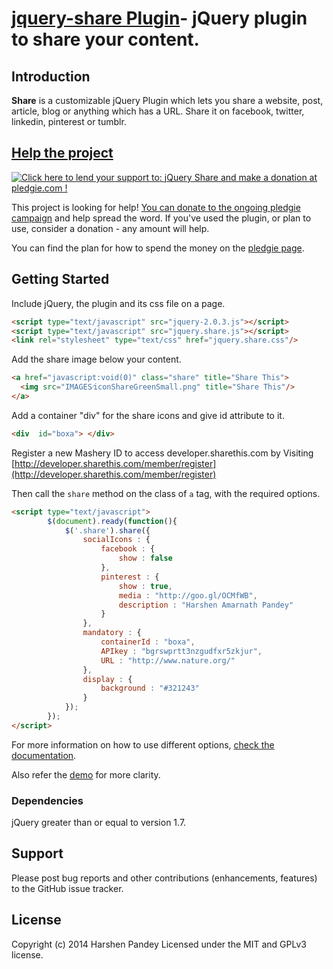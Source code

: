 [jquery-share Plugin](http://plugins.jquery.com/share/)- jQuery plugin to share your content.
===============================

## <a id="Introduction"></a>Introduction

**Share** is a customizable jQuery Plugin which lets you share a website, post, article, blog or anything which has a URL. Share it on facebook, twitter, linkedin, pinterest or tumblr.


## [Help the project](https://pledgie.com/campaigns/23907)

<a href='https://pledgie.com/campaigns/23907'><img alt='Click here to lend your support to: jQuery Share and make a donation at pledgie.com !' src='https://pledgie.com/campaigns/23907.png?skin_name=chrome' border='0' ></a>

This project is looking for help! [You can donate to the ongoing pledgie campaign](https://pledgie.com/campaigns/23907)
and help spread the word. If you've used the plugin, or plan to use, consider a donation - any amount will help.

You can find the plan for how to spend the money on the [pledgie page](https://pledgie.com/campaigns/23907).

## Getting Started

Include jQuery, the plugin and its css file on a page. 

```html
<script type="text/javascript" src="jquery-2.0.3.js"></script>
<script type="text/javascript" src="jquery.share.js"></script>
<link rel="stylesheet" type="text/css" href="jquery.share.css"/>
```

Add the share image below your content. 

```html
<a href="javascript:void(0)" class="share" title="Share This">
  <img src="IMAGES⁄iconShareGreenSmall.png" title="Share This"/>
</a>
```

Add a container "div" for the share icons and give id attribute to it. 

```html
<div  id="boxa"> </div>
```

Register a new Mashery ID to access developer.sharethis.com by Visiting 
[http://developer.sharethis.com/member/register](http://developer.sharethis.com/member/register)

Then call the `share` method on the class of `a` tag, with the required options.

```html
<script type="text/javascript">
		$(document).ready(function(){
		    $('.share').share({
		        socialIcons : {
		            facebook : {
		                show : false
		            },
		            pinterest : {
		                show : true,
		                media : "http://goo.gl/OCMfWB",
		                description : "Harshen Amarnath Pandey"
		            }
		        },
		        mandatory : {
		            containerId : "boxa",
		            APIkey : "bgrswprtt3nzgudfxr5zkjur",
		            URL : "http://www.nature.org/"
		        },
		        display : {
		            background : "#321243"
		        }
		    });
		});
</script>
```
For more information on how to use different options, [check the documentation](https://raw.github.com/harshen/jquery-share/master/DOCS/jQuery_share_documentation).

Also refer the [demo](http://harshen.github.io/jquery-share/) for more clarity.

### Dependencies

jQuery greater than or equal to version 1.7.

## <a id="Support"></a>Support

Please post bug reports and other contributions (enhancements, features) to the GitHub issue tracker.

## <a id="License"></a>License

Copyright (c) 2014 Harshen Pandey
Licensed under the MIT and GPLv3 license.
